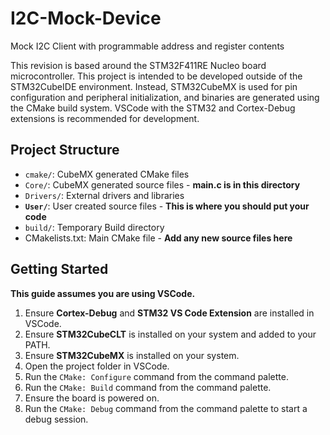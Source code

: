 # I2C-Mock-Device

Mock I2C Client with programmable address and register contents

This revision is based around the STM32F411RE Nucleo board microcontroller.  This project is intended to be developed outside of the STM32CubeIDE environment.  Instead, STM32CubeMX is used for pin configuration and peripheral initialization, and binaries are generated using the CMake build system.  VSCode with the STM32 and Cortex-Debug extensions is recommended for development.

## Project Structure

- `cmake/`: CubeMX generated CMake files
- `Core/`: CubeMX generated source files - **main.c is in this directory**
- `Drivers/`: External drivers and libraries
- **`User/`**: User created source files - **This is where you should put your code**
- `build/`: Temporary Build directory
- CMakelists.txt: Main CMake file - **Add any new source files here**

## Getting Started

**This guide assumes you are using VSCode.**

1. Ensure **Cortex-Debug** and **STM32 VS Code Extension** are installed in VSCode.
2. Ensure **STM32CubeCLT** is installed on your system and added to your PATH.
3. Ensure **STM32CubeMX** is installed on your system.
4. Open the project folder in VSCode.
5. Run the `CMake: Configure` command from the command palette.
6. Run the `CMake: Build` command from the command palette.
7. Ensure the board is powered on.
8. Run the `CMake: Debug` command from the command palette to start a debug session.
